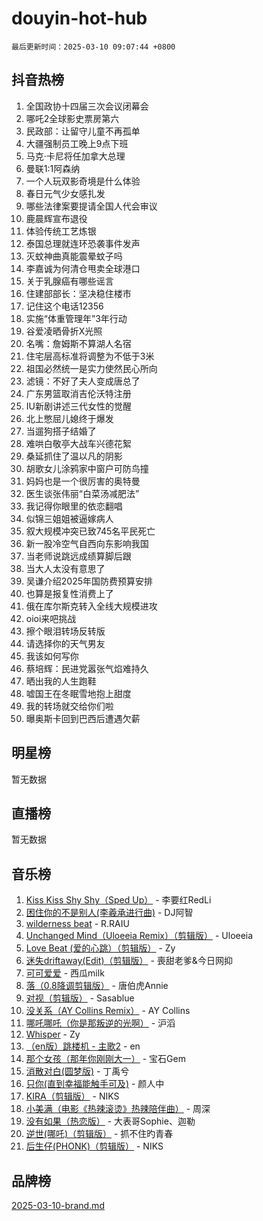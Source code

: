 # douyin-hot-hub

`最后更新时间：2025-03-10 09:07:44 +0800`

## 抖音热榜

1. 全国政协十四届三次会议闭幕会
1. 哪吒2全球影史票房第六
1. 民政部：让留守儿童不再孤单
1. 大疆强制员工晚上9点下班
1. 马克·卡尼将任加拿大总理
1. 曼联1:1阿森纳
1. 一个人玩双影奇境是什么体验
1. 春日元气少女感扎发
1. 哪些法律案要提请全国人代会审议
1. 鹿晨辉宣布退役
1. 体验传统工艺炼银
1. 泰国总理就连环恐袭事件发声
1. 灭蚊神曲真能震晕蚊子吗
1. 李嘉诚为何清仓甩卖全球港口
1. 关于乳腺癌有哪些谣言
1. 住建部部长：坚决稳住楼市
1. 记住这个电话12356
1. 实施“体重管理年”3年行动
1. 谷爱凌晒骨折X光照
1. 名嘴：詹姆斯不算湖人名宿
1. 住宅层高标准将调整为不低于3米
1. 祖国必然统一是实力使然民心所向
1. 滤镜：不好了夫人变成唐总了
1. 广东男篮取消吉伦沃特注册
1. IU新剧讲述三代女性的觉醒
1. 北上憋屈儿媳终于爆发
1. 当遛狗搭子结婚了
1. 难哄白敬亭大战车兴德花絮
1. 桑延抓住了温以凡的阴影
1. 胡歌女儿涂鸦家中窗户可防鸟撞
1. 妈妈也是一个很厉害的奥特曼
1. 医生谈张伟丽“白菜汤减肥法”
1. 我记得你眼里的依恋翻唱
1. 似锦三姐姐被逼嫁病人
1. 叙大规模冲突已致745名平民死亡
1. 新一股冷空气自西向东影响我国
1. 当老师说跳远成绩算脚后跟
1. 当大人太没有意思了
1. 吴谦介绍2025年国防费预算安排
1. 也算是报复性消费上了
1. 俄在库尔斯克转入全线大规模进攻
1. oioi来吧挑战
1. 擦个眼泪转场反转版
1. 请选择你的天气男友
1. 我该如何写你
1. 蔡培辉：民进党嚣张气焰难持久
1. 晒出我的人生跑鞋
1. 嘘国王在冬眠雪地抱上甜度
1. 我的转场就交给你们啦
1. 曝奥斯卡回到巴西后遭遇欠薪

## 明星榜

暂无数据

## 直播榜

暂无数据

## 音乐榜

1. [Kiss Kiss Shy Shy（Sped Up）](https://sf3-cdn-tos.douyinstatic.com/obj/tos-cn-ve-2774/oYpXDAeGgQK0zfPaji7iKUixpCXFGILeLGmvYA) - 李要红RedLi
1. [困住你的不是别人(李羲承进行曲)](https://sf3-cdn-tos.douyinstatic.com/obj/tos-cn-ve-2774/okWrrVL1iQGZbfHVeCPAe7IaerYfM2jEQi5mNI) - DJ阿智
1. [wilderness beat](https://sf3-cdn-tos.douyinstatic.com/obj/tos-cn-ve-2774/o0oBmODSFCpfFdLRGzAAFC2ah9AIMEQfAOueVE) - R.RAIU
1. [Unchanged Mind（Uloeeia Remix）（剪辑版）](https://sf5-hl-cdn-tos.douyinstatic.com/obj/tos-cn-ve-2774/oIHYu1YfsziJqmggAqBsXOiiI2Y1QB6I61RsMW) - Uloeeia
1. [Love Beat  (爱的心跳）（剪辑版）](https://sf3-cdn-tos.douyinstatic.com/obj/tos-cn-ve-2774/oUlARwvEINIisZ9nCnKMZiYFGfCCYLtDADDBge) - Zy
1. [迷失driftaway(Edit)（剪辑版）](https://sf3-cdn-tos.douyinstatic.com/obj/tos-cn-ve-2774/ogaa1xGNeFO6FCaMgO8PzzAceEI4fBLDMi15H3) - 喪甜老爹&今日网抑
1. [可可爱爱](https://sf3-cdn-tos.douyinstatic.com/obj/tos-cn-ve-2774/0deb1e75aea643b9927ba26aaafa29dd) - 西瓜milk
1. [落（0.8降调剪辑版）](https://sf3-cdn-tos.douyinstatic.com/obj/tos-cn-ve-2774/ociN0WUv3APijBYr6DUmAHmdkZ5MjM6gIF3iA) - 唐伯虎Annie
1. [对视（剪辑版）](https://sf3-cdn-tos.douyinstatic.com/obj/tos-cn-ve-2774/ogKtIhiB0WfAa18F9z3uWODMtZi2ysB1VuAIsQ) - Sasablue
1. [没关系（AY Collins Remix）](https://sf3-cdn-tos.douyinstatic.com/obj/tos-cn-ve-2774/oIBbI5Ghw4zdUCQMJrDEFaAQilZP3EIDSi7MW) - AY Collins
1. [哪吒哪吒（你是那叛逆的光啊）](https://sf3-cdn-tos.douyinstatic.com/obj/tos-cn-ve-2774/oUkQCgCDnBanFehFEFQDxCQntAOIfp9gyZYFVo) - 沪滔
1. [Whisper](https://sf3-cdn-tos.douyinstatic.com/obj/tos-cn-ve-2774/oEeYKDxIDCFuArkftgkGqCnG7xZtRC2rEMKBQi) - Zy
1. [（en版）跳楼机 - 主歌2](https://sf3-cdn-tos.douyinstatic.com/obj/tos-cn-ve-2774/oklN6GvgQ2L8DpPeaAGf1gPeyKzjXFwHIwoCZv) - en
1. [那个女孩（那年你刚刚大一）](https://sf3-cdn-tos.douyinstatic.com/obj/tos-cn-ve-2774/o4IZw7TlivwiBBBMA2rIgWrGNIrjFroh6bPqQ) - 宝石Gem
1. [消散对白(圆梦版)](https://sf5-hl-cdn-tos.douyinstatic.com/obj/tos-cn-ve-2774/og4jB5I5IizzoZVAAAzWgBMAsMDWoArfwBOiFs) - 丁禹兮
1. [只你(直到幸福能触手可及)](https://sf3-cdn-tos.douyinstatic.com/obj/tos-cn-ve-2774/o0lBkRDzFTeaVSUz3ZZSCBVtZ5DIMQGfgmEAuE) - 颜人中
1. [KIRA（剪辑版）](https://sf3-cdn-tos.douyinstatic.com/obj/tos-cn-ve-2774/o0Bq3TvdHqOfzihWrHyABMociuMA3Inwsbx9Wi) - NIKS
1. [小美满（电影《热辣滚烫》热辣陪伴曲）](https://sf3-cdn-tos.douyinstatic.com/obj/tos-cn-ve-2774/o0GAn2lSgfZIDUgtevCGDQYnFg4CwnrBaxbTZL) - 周深
1. [没有如果（热恋版）](https://sf3-cdn-tos.douyinstatic.com/obj/tos-cn-ve-2774/o4iETqbxIThtCXlBeV0DfAhZsbCFGhagYupnMx) - 大表哥Sophie、迦勒
1. [逆世(哪吒)（剪辑版）](https://sf5-hl-cdn-tos.douyinstatic.com/obj/tos-cn-ve-2774/oMIEZAfEogrLnzfDWMBiZKCWuXIUFLtRDsOFWs) - 抓不住旳青春
1. [后生仔(PHONK)（剪辑版）](https://sf3-cdn-tos.douyinstatic.com/obj/tos-cn-ve-2774/o0TzmfumdQAJ1aGG9F5LfTXIYeGcqYKRPAeFdJ) - NIKS

## 品牌榜

[2025-03-10-brand.md](2025-03-10-brand.md)

